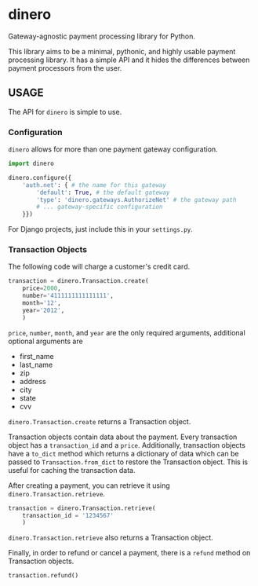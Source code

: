 # dinero
Gateway-agnostic payment processing library for Python.

This library aims to be a minimal, pythonic, and highly usable payment
processing library.  It has a simple API and it hides the differences between
payment processors from the user.

## USAGE
The API for `dinero` is simple to use.

### Configuration
`dinero` allows for more than one payment gateway configuration.

```python
import dinero

dinero.configure({
    'auth.net': { # the name for this gateway
        'default': True, # the default gateway
        'type': 'dinero.gateways.AuthorizeNet' # the gateway path
        # ... gateway-specific configuration
    }})
```

For Django projects, just include this in your `settings.py`.

### Transaction Objects
The following code will charge a customer's credit card.

```python
transaction = dinero.Transaction.create(
    price=2000,
    number='4111111111111111',
    month='12',
    year='2012',
    )
```

`price`, `number`, `month`, and `year` are the only required arguments,
additional optional arguments are

- first_name
- last_name
- zip
- address
- city
- state
- cvv

`dinero.Transaction.create` returns a Transaction object.

Transaction objects contain data about the payment.  Every transaction object
has a `transaction_id` and a `price`.  Additionally, transaction objects have a
`to_dict` method which returns a dictionary of data which can be passed to
`Transaction.from_dict` to restore the Transaction object.  This is useful for
caching the transaction data.

After creating a payment, you can retrieve it using
`dinero.Transaction.retrieve`.

```python
transaction = dinero.Transaction.retrieve(
    transaction_id = '1234567'
    )
```

`dinero.Transaction.retrieve` also returns a Transaction object.

Finally, in order to refund or cancel a payment, there is a `refund` method on
Transaction objects.

```python
transaction.refund()
```
